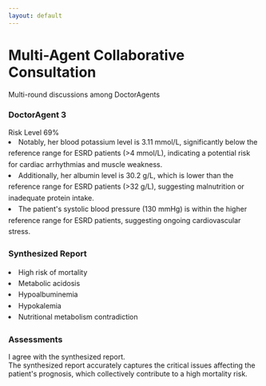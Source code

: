 ```yaml
---
layout: default
---
```


<div class="text-center -mt-8">
  <h1 class="text-3xl font-bold text-indigo-800 mb-2">Multi-Agent Collaborative Consultation</h1>
  <p class="text-gray-600">Multi-round discussions among DoctorAgents</p>
</div>

<div class="grid grid-cols-3 gap-1 max-w-4xl mx-auto -mt-2">
  <div class="relative bg-purple-50 rounded-2xl p-3 shadow-lg hover:shadow-xl transition-all duration-300 w-110%">
    <div class="absolute -top-6 left-1/2 -translate-x-1/2">
      <carbon:ai class="text-4xl text-purple-600 bg-white rounded-full p-2 shadow-md" />
    </div>
    <h3 class="text-xl font-bold text-purple-800 mb-4 mt-2">DoctorAgent 3</h3>
    <div class="space-y-2 text-sm leading-relaxed">
      <div class="flex justify-between mb-2">
        <span><carbon:warning class="flex-shrink-0 text-red-800 mr-2" /> Risk Level</span>
        <span>69%</span>
      </div>
      <div class="h-2 bg-gray-200 rounded-full overflow-hidden">
        <div class="w-7/10 h-full bg-red-800 animate-progress"></div>
      </div>
      <div class="bg-white rounded-lg">
        <li>Notably, her blood potassium level is 3.11 mmol/L, significantly below the reference range for ESRD patients (>4 mmol/L), indicating a potential risk for cardiac arrhythmias and muscle weakness.</li> 
        <li>Additionally, her albumin level is 30.2 g/L, which is lower than the reference range for ESRD patients (>32 g/L), suggesting malnutrition or inadequate protein intake.</li> 
        <li>The patient's systolic blood pressure (130 mmHg) is within the higher reference range for ESRD patients, suggesting ongoing cardiovascular stress.</li> 
      </div>
    </div>
  </div>

  <div class="relative top-1/2 left-1/2 -translate-x-1/2 -translate-y-1/2 w-48">
    <div class="bg-yellow-50 rounded-lg p-3 border border-yellow-200">
      <h3 class="font-bold text-yellow-800 text-center text-sm mb-2">Synthesized Report</h3>
      <div class="text-xs text-gray-600 leading-tight">
        <li>High risk of mortality</li>
        <li>Metabolic acidosis</li>
        <li>Hypoalbuminemia</li>
        <li>Hypokalemia</li>
        <li>Nutritional metabolism contradiction</li>
      </div>
    </div>
    <div>
      <Arrow x1="0" y1="200" x2="280" y2="200" />
    </div>
  </div>

  <div class="relative">
    <div class="relative bg-purple-50 rounded-2xl p-3 shadow-lg hover:shadow-xl transition-all duration-300 w-115% -ml-5">
      <div class="absolute -top-6 left-1/2 -translate-x-1/2">
        <carbon:ai class="text-4xl text-purple-600 bg-white rounded-full p-2 shadow-md" />
      </div>
      <h3 class="text-xl font-bold text-purple-800 mb-4 mt-2">Assessments</h3>
      <div class="space-y-2 text-sm leading-relaxed">
        <div class="bg-white rounded-lg">
          I agree with the synthesized report. <br>
          The synthesized report accurately captures the critical issues affecting the patient's prognosis, which collectively contribute to a high mortality risk.
        </div>
      </div>
    </div>
  </div>
</div>

<style>
li {
  line-height: 1.6;
}
</style>